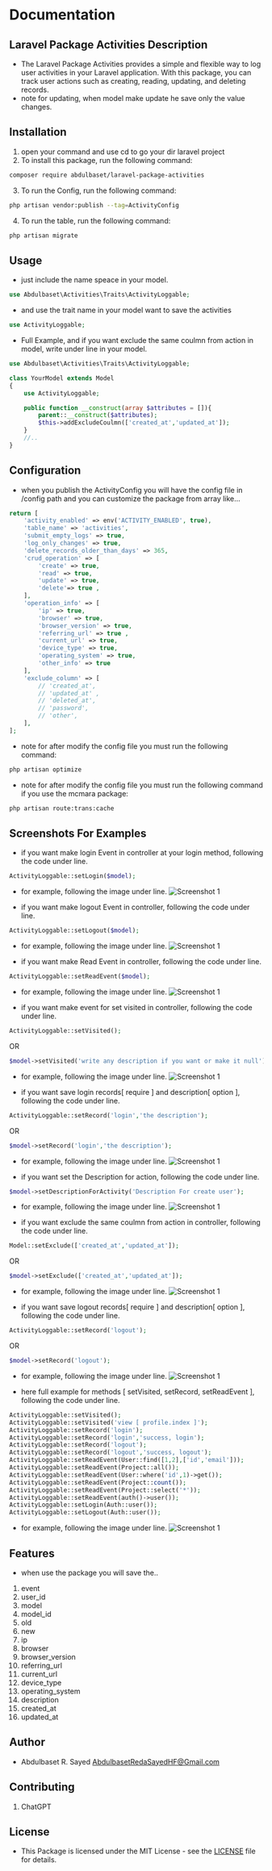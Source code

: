 # Documentation

## Laravel Package Activities Description
- The Laravel Package Activities provides a simple and flexible way to log user activities in your Laravel application. With this package, you can track user actions such as creating, reading, updating, and deleting records.
- note for updating, when model make update he save only the value changes.

## Installation
1. open your command and use cd to go your dir laravel project
2. To install this package, run the following command:
```bash
composer require abdulbaset/laravel-package-activities
```
3. To run the Config, run the following command:
```bash
php artisan vendor:publish --tag=ActivityConfig
```
4. To run the table, run the following command:
```bash
php artisan migrate
```
<!-- 4. To run the command for delete older activities, run the following command:
```bash
php artisan delete-older-activities
``` -->

## Usage
- just include the name speace in your model.
```php
use Abdulbaset\Activities\Traits\ActivityLoggable;
```
- and use the trait name in your model want to save the activities
```php
use ActivityLoggable;
```

- Full Example, and if you want exclude the same coulmn from action in model, write under line in your model.
```php
use Abdulbaset\Activities\Traits\ActivityLoggable;

class YourModel extends Model
{
    use ActivityLoggable;

    public function __construct(array $attributes = []){
        parent::__construct($attributes);
        $this->addExcludeCoulmn(['created_at','updated_at']);
    }
    //..
}
```

## Configuration
- when you publish the ActivityConfig you will have the config file in /config path and you can customize the package from array like...
```php
return [
    'activity_enabled' => env('ACTIVITY_ENABLED', true),
    'table_name' => 'activities',
    'submit_empty_logs' => true,
    'log_only_changes' => true,
    'delete_records_older_than_days' => 365,
    'crud_operation' => [
        'create' => true,
        'read' => true,
        'update' => true,
        'delete'=> true ,
    ],
    'operation_info' => [
        'ip' => true,
        'browser' => true,
        'browser_version' => true,
        'referring_url' => true ,
        'current_url' => true,
        'device_type' => true,
        'operating_system' => true,
        'other_info' => true
    ],
    'exclude_column' => [
        // 'created_at', 
        // 'updated_at' , 
        // 'deleted_at',
        // 'password',
        // 'other',
    ],
];
```
- note for after modify the config file you must run the following command:
```bash
php artisan optimize
```
- note for after modify the config file you must run the following command if you use the mcmara package:
```bash
php artisan route:trans:cache
```

## Screenshots For Examples

- if you want make login Event in controller at your login method, following the code under line.
```php
ActivityLoggable::setLogin($model);
```
- for example, following the image under line.
![Screenshot 1](/media/setLogin.png)

- if you want make logout Event in controller, following the code under line.
```php
ActivityLoggable::setLogout($model);
```
- for example, following the image under line.
![Screenshot 1](/media/setLogout.png)

- if you want make Read Event in controller, following the code under line.
```php
ActivityLoggable::setReadEvent($model);
```
- for example, following the image under line.
![Screenshot 1](/media/setReadEvent.png)

- if you want make event for set visited in controller, following the code under line.
```php
ActivityLoggable::setVisited();
```
OR
```php
$model->setVisited('write any description if you want or make it null');
```
- for example, following the image under line.
![Screenshot 1](/media/setVisited.png)

- if you want save login records[ require ] and description[ option ], following the code under line.
```php
ActivityLoggable::setRecord('login','the description');
```
OR
```php
$model->setRecord('login','the description');
```
- for example, following the image under line.
![Screenshot 1](/media/login.png)

- if you want set the Description for action, following the code under line.
```php
$model->setDescriptionForActivity('Description For create user');
```
- for example, following the image under line.
![Screenshot 1](/media/setDescription.png)

- if you want exclude the same coulmn from action in controller, following the code under line.
```php
Model::setExclude(['created_at','updated_at']);
```
OR
```php
$model->setExclude(['created_at','updated_at']);
```
- for example, following the image under line.
![Screenshot 1](/media/exclude.png)

- if you want save logout records[ require ] and description[ option ], following the code under line.
```php
ActivityLoggable::setRecord('logout');
```
OR
```php
$model->setRecord('logout');
```
- for example, following the image under line.
![Screenshot 1](/media/logout.png)

- here full example for methods [ setVisited, setRecord, setReadEvent ], following the code under line.
```php
ActivityLoggable::setVisited();
ActivityLoggable::setVisited('view [ profile.index ]');
ActivityLoggable::setRecord('login');
ActivityLoggable::setRecord('login','success, login');
ActivityLoggable::setRecord('logout');
ActivityLoggable::setRecord('logout','success, logout');
ActivityLoggable::setReadEvent(User::find([1,2],['id','email']));
ActivityLoggable::setReadEvent(Project::all());
ActivityLoggable::setReadEvent(User::where('id',1)->get());
ActivityLoggable::setReadEvent(Project::count());
ActivityLoggable::setReadEvent(Project::select('*'));
ActivityLoggable::setReadEvent(auth()->user());
ActivityLoggable::setLogin(Auth::user());
ActivityLoggable::setLogout(Auth::user());
```
- for example, following the image under line.
![Screenshot 1](/media/methods-example.png)

## Features
- when use the package you will save the..
1. event
2. user_id
3. model
4. model_id
5. old
6. new
7. ip
8. browser
9. browser_version
10. referring_url
11. current_url
12. device_type
13. operating_system
14. description
15. created_at
16. updated_at

## Author
- Abdulbaset R. Sayed <AbdulbasetRedaSayedHF@Gmail.com>

## Contributing
1. ChatGPT

## License
- This Package is licensed under the MIT License - see the [LICENSE](LICENSE) file for details.